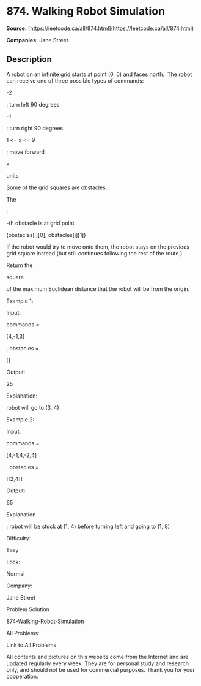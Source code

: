 # 874. Walking Robot Simulation

**Source:** [https://leetcode.ca/all/874.html](https://leetcode.ca/all/874.html)

**Companies:** Jane Street

## Description

A robot on an infinite grid starts at point (0, 0) and faces north.  The robot can
        receive one of three possible types of commands:

-2

: turn left 90 degrees

-1

: turn right 90 degrees

1 <= x <= 9

: move forward

x

units

Some of the grid squares are obstacles.

The

i

-th obstacle is at grid point

(obstacles[i][0],
        obstacles[i][1])

If the robot would try to move onto them, the robot stays on the previous grid square instead
        (but still continues following the rest of the route.)

Return the

square

of the maximum Euclidean distance that the robot will be
        from the origin.

Example 1:

Input:

commands =

[4,-1,3]

, obstacles =

[]

Output:

25

Explanation:

robot will go to (3, 4)

Example 2:

Input:

commands =

[4,-1,4,-2,4]

, obstacles =

[[2,4]]

Output:

65

Explanation

: robot will be stuck at (1, 4) before turning left and going to (1, 8)

Difficulty:

Easy

Lock:

Normal

Company:

Jane Street

Problem Solution

874-Walking-Robot-Simulation

All Problems:

Link to All Problems

All contents and pictures on this website come from the Internet and are updated regularly every week. They are for personal study and research only, and should not be used for commercial purposes. Thank you for your cooperation.


